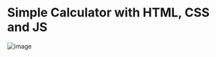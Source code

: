 # Simple Calculator with HTML, CSS and JS

![image](https://github.com/whydidIchoosephysics/calculator/assets/93586814/54bd2fa7-6231-402c-9615-82e24ea50d7f)
